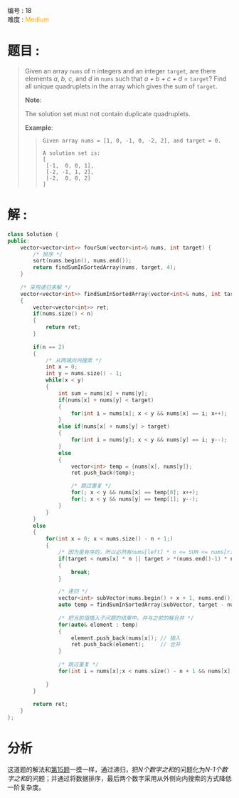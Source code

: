 编号 : 18      
难度 : <font color="orange">Medium</font>

# 题目 :  
>Given an array `nums` of n integers and an integer `target`, are there elements *a*, *b*, *c*, and *d* in `nums` such that *a + b + c + d* = `target`? Find all unique quadruplets in the array which gives the sum of `target`.
>
>**Note**:
>
>The solution set must not contain duplicate quadruplets.
>
>**Example**:
>>
>>```
>>Given array nums = [1, 0, -1, 0, -2, 2], and target = 0.
>> 
>>A solution set is:  
>>[  
>>  [-1,  0, 0, 1],  
>>  [-2, -1, 1, 2],  
>>  [-2,  0, 0, 2]  
>>]  
>>```

# 解 :  
```Cpp
class Solution {
public:
    vector<vector<int>> fourSum(vector<int>& nums, int target) {
        /* 排序 */
        sort(nums.begin(), nums.end());
        return findSumInSortedArray(nums, target, 4);
    }
    
    /* 采用递归来解 */
    vector<vector<int>> findSumInSortedArray(vector<int>& nums, int target, int n)
    {
        vector<vector<int>> ret;
        if(nums.size() < n)
        {
            return ret;
        }
        
        if(n == 2)
        {
            /* 从两端向内搜索 */
            int x = 0;
            int y = nums.size() - 1;
            while(x < y)
            {
                int sum = nums[x] + nums[y];
                if(nums[x] + nums[y] < target)
                {
                    for(int i = nums[x]; x < y && nums[x] == i; x++);
                }
                else if(nums[x] + nums[y] > target)
                {
                    for(int i = nums[y]; x < y && nums[y] == i; y--);
                }
                else
                {
                    vector<int> temp = {nums[x], nums[y]};
                    ret.push_back(temp);

                    /* 跳过重复 */
                    for(; x < y && nums[x] == temp[0]; x++);
                    for(; x < y && nums[y] == temp[1]; y--);
                }
            }
        }
        else
        {
            for(int x = 0; x < nums.size() - n + 1;)
            {
                /* 因为是有序的，所以必然有nums[left] * n <= SUM <= nums[right] * n  */
                if(target < nums[x] * n || target > *(nums.end()-1) * n)
                {
                    break;
                }

                /* 递归 */
                vector<int> subVector(nums.begin() + x + 1, nums.end());
                auto temp = findSumInSortedArray(subVector, target - nums[x], n-1);
                
                /* 把当前值插入子问题的结果中，并与之前的解合并 */
                for(auto& element : temp)
                {
                    element.push_back(nums[x]); // 插入
                    ret.push_back(element);     // 合并
                }
                
                /* 跳过重复 */
                for(int i = nums[x];x < nums.size() - n + 1 && nums[x] == i; x++);
                
            }
        }
        
        return ret;
    }
};
```


# 分析
这道题的解法和[第15题](./0015.3_Sum.md)一摸一样，通过递归，把*N个数字之和*的问题化为*N-1个数字之和*的问题；并通过将数据排序，最后两个数字采用从外侧向内搜索的方式降低一阶复杂度。